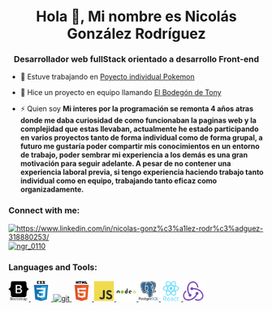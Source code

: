 <h1 align="center">Hola 👋, Mi nombre es Nicolás González Rodríguez</h1>
<h3 align="center">Desarrollador web fullStack orientado a desarrollo Front-end</h3>

- 🔭 Estuve trabajando en [Poyecto individual Pokemon](https://github.com/Nicolas300804/PI-Pokemon-v2)

- 👯 Hice un proyecto en equipo llamando [El Bodegón de Tony](https://github.com/LautyFarias247/EL-BODEGON-CLIENTE-LOCAL)

- ⚡ Quien soy **Mi interes por la programación se remonta 4 años atras donde me daba curiosidad de como funcionaban la paginas web y la complejidad que estas llevaban, actualmente he estado participando en varios proyectos tanto de forma individual como de forma grupal, a futuro me gustaría poder compartir mis conocimientos en un entorno de trabajo, poder sembrar mi experiencia a los demás es una gran motivación para seguir adelante. A pesar de no contener una experiencia laboral previa, si tengo experiencia haciendo trabajo tanto individual como en equipo, trabajando tanto eficaz como organizadamente.**

<h3 align="left">Connect with me:</h3>
<p align="left">
<a href="https://linkedin.com/in/https://www.linkedin.com/in/nicolas-gonz%c3%a1lez-rodr%c3%adguez-318880253/" target="blank"><img align="center" src="https://raw.githubusercontent.com/rahuldkjain/github-profile-readme-generator/master/src/images/icons/Social/linked-in-alt.svg" alt="https://www.linkedin.com/in/nicolas-gonz%c3%a1lez-rodr%c3%adguez-318880253/" height="30" width="40" /></a>
<a href="https://instagram.com/ngr_0110" target="blank"><img align="center" src="https://raw.githubusercontent.com/rahuldkjain/github-profile-readme-generator/master/src/images/icons/Social/instagram.svg" alt="ngr_0110" height="30" width="40" /></a>
</p>

<h3 align="left">Languages and Tools:</h3>
<p align="left"> <a href="https://getbootstrap.com" target="_blank" rel="noreferrer"> <img src="https://raw.githubusercontent.com/devicons/devicon/master/icons/bootstrap/bootstrap-plain-wordmark.svg" alt="bootstrap" width="40" height="40"/> </a> <a href="https://www.w3schools.com/css/" target="_blank" rel="noreferrer"> <img src="https://raw.githubusercontent.com/devicons/devicon/master/icons/css3/css3-original-wordmark.svg" alt="css3" width="40" height="40"/> </a> <a href="https://git-scm.com/" target="_blank" rel="noreferrer"> <img src="https://www.vectorlogo.zone/logos/git-scm/git-scm-icon.svg" alt="git" width="40" height="40"/> </a> <a href="https://www.w3.org/html/" target="_blank" rel="noreferrer"> <img src="https://raw.githubusercontent.com/devicons/devicon/master/icons/html5/html5-original-wordmark.svg" alt="html5" width="40" height="40"/> </a> <a href="https://developer.mozilla.org/en-US/docs/Web/JavaScript" target="_blank" rel="noreferrer"> <img src="https://raw.githubusercontent.com/devicons/devicon/master/icons/javascript/javascript-original.svg" alt="javascript" width="40" height="40"/> </a> <a href="https://nodejs.org" target="_blank" rel="noreferrer"> <img src="https://raw.githubusercontent.com/devicons/devicon/master/icons/nodejs/nodejs-original-wordmark.svg" alt="nodejs" width="40" height="40"/> </a> <a href="https://www.postgresql.org" target="_blank" rel="noreferrer"> <img src="https://raw.githubusercontent.com/devicons/devicon/master/icons/postgresql/postgresql-original-wordmark.svg" alt="postgresql" width="40" height="40"/> </a> <a href="https://reactjs.org/" target="_blank" rel="noreferrer"> <img src="https://raw.githubusercontent.com/devicons/devicon/master/icons/react/react-original-wordmark.svg" alt="react" width="40" height="40"/> </a> <a href="https://redux.js.org" target="_blank" rel="noreferrer"> <img src="https://raw.githubusercontent.com/devicons/devicon/master/icons/redux/redux-original.svg" alt="redux" width="40" height="40"/> </a> </p>
